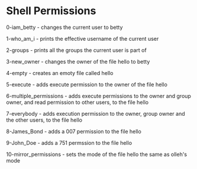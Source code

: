 # Shell Permissions

0-iam_betty - changes the current user to betty

1-who_am_i - prints the effective username of the current user

2-groups - prints all the groups the current user is part of

3-new_owner - changes the owner of the file hello to betty

4-empty - creates an emoty file called hello

5-execute - adds execute permission to the owner of the file hello

6-multiple_permissions - adds execute permissions to the owner and group owner, and read  permission to other users, to the file hello

7-everybody - adds execution permission to the owner, group owner and the other users, to the file hello

8-James_Bond - adds a 007 permission to the file hello

9-John_Doe - adds a 751 permssion to the file hello

10-mirror_permissions - sets the mode of the file hello the same as olleh's mode
